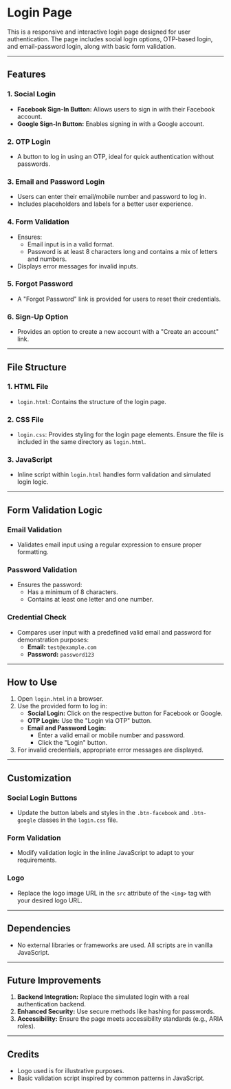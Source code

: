 # Login Page

This is a responsive and interactive login page designed for user authentication. The page includes social login options, OTP-based login, and email-password login, along with basic form validation.

---

## Features

### 1. **Social Login**
- **Facebook Sign-In Button:** Allows users to sign in with their Facebook account.
- **Google Sign-In Button:** Enables signing in with a Google account.

### 2. **OTP Login**
- A button to log in using an OTP, ideal for quick authentication without passwords.

### 3. **Email and Password Login**
- Users can enter their email/mobile number and password to log in.
- Includes placeholders and labels for a better user experience.

### 4. **Form Validation**
- Ensures:
  - Email input is in a valid format.
  - Password is at least 8 characters long and contains a mix of letters and numbers.
- Displays error messages for invalid inputs.

### 5. **Forgot Password**
- A "Forgot Password" link is provided for users to reset their credentials.

### 6. **Sign-Up Option**
- Provides an option to create a new account with a "Create an account" link.

---

## File Structure

### 1. **HTML File**
- `login.html`: Contains the structure of the login page.

### 2. **CSS File**
- `login.css`: Provides styling for the login page elements. Ensure the file is included in the same directory as `login.html`.

### 3. **JavaScript**
- Inline script within `login.html` handles form validation and simulated login logic.

---

## Form Validation Logic

### Email Validation
- Validates email input using a regular expression to ensure proper formatting.

### Password Validation
- Ensures the password:
  - Has a minimum of 8 characters.
  - Contains at least one letter and one number.

### Credential Check
- Compares user input with a predefined valid email and password for demonstration purposes:
  - **Email:** `test@example.com`
  - **Password:** `password123`

---

## How to Use

1. Open `login.html` in a browser.
2. Use the provided form to log in:
   - **Social Login:** Click on the respective button for Facebook or Google.
   - **OTP Login:** Use the "Login via OTP" button.
   - **Email and Password Login:**
     - Enter a valid email or mobile number and password.
     - Click the "Login" button.
3. For invalid credentials, appropriate error messages are displayed.

---

## Customization

### Social Login Buttons
- Update the button labels and styles in the `.btn-facebook` and `.btn-google` classes in the `login.css` file.

### Form Validation
- Modify validation logic in the inline JavaScript to adapt to your requirements.

### Logo
- Replace the logo image URL in the `src` attribute of the `<img>` tag with your desired logo URL.

---

## Dependencies
- No external libraries or frameworks are used. All scripts are in vanilla JavaScript.

---

## Future Improvements
1. **Backend Integration:** Replace the simulated login with a real authentication backend.
2. **Enhanced Security:** Use secure methods like hashing for passwords.
3. **Accessibility:** Ensure the page meets accessibility standards (e.g., ARIA roles).

---

## Credits
- Logo used is for illustrative purposes.
- Basic validation script inspired by common patterns in JavaScript.
